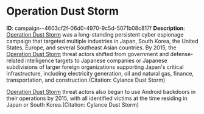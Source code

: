# Operation Dust Storm

**ID**: campaign--4603cf2f-06d0-4970-9c5d-5071b08c817f
**Description**: [Operation Dust Storm](https://attack.mitre.org/campaigns/C0016) was a long-standing persistent cyber espionage campaign that targeted multiple industries in Japan, South Korea, the United States, Europe, and several Southeast Asian countries. By 2015, the [Operation Dust Storm](https://attack.mitre.org/campaigns/C0016) threat actors shifted from government and defense-related intelligence targets to Japanese companies or Japanese subdivisions of larger foreign organizations supporting Japan's critical infrastructure, including electricity generation, oil and natural gas, finance, transportation, and construction.(Citation: Cylance Dust Storm)

[Operation Dust Storm](https://attack.mitre.org/campaigns/C0016) threat actors also began to use Android backdoors in their operations by 2015, with all identified victims at the time residing in Japan or South Korea.(Citation: Cylance Dust Storm)

